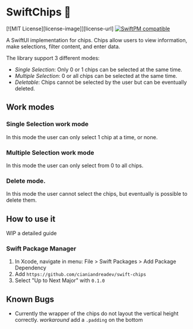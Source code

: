 # SwiftChips 🍟

[![MIT License][license-image]][license-url]
[![SwiftPM compatible](https://img.shields.io/badge/SwiftPM-compatible-brightgreen?style=flat)](https://swift.org/package-manager)

A SwiftUI implementation for chips. Chips allow users to view information, make selections, filter content, and enter data.

The library support 3 different modes:

- *Single Selection*: Only 0 or 1 chips can be selected at the same time.
- *Multiple Selection*: 0 or all chips can be selected at the same time.
- *Deletable*: Chips cannot be selected by the user but can be eventually deleted.

## Work modes

### Single Selection work mode

In this mode the user can only select 1 chip at a time, or none.

### Multiple Selection work mode

In this mode the user can only select from 0 to all chips.

### Delete mode.

In this mode the user cannot select the chips, but eventually is possible to delete
them.

## How to use it

WIP a detailed guide

### Swift Package Manager

1. In Xcode, navigate in menu: File > Swift Packages > Add Package Dependency
2. Add `https://github.com/cianiandreadev/swift-chips`
3. Select "Up to Next Major" with `0.1.0`

## Known Bugs

- Currently the wrapper of the chips do not layout the vertical height correctly. _workaround_ add a `.padding` on the bottom
